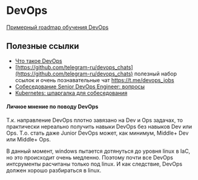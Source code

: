 # DevOps

[Примерный roadmap обучения DevOps](https://roadmap.sh/devops)

## Полезные ссылки

* [Что такое DevOps](https://www.youtube.com/watch?v=LePHMaTfOos)
* [https://github.com/telegram-ru/devops_chats](https://github.com/telegram-ru/devops_chats)
    полезный набор ссылок и очень познавательные чат https://t.me/devops_jobs
* [Собеседование Senior DevOps Engineer: вопросы](https://habr.com/ru/articles/733158/)
* [Kubernetes: шпаргалка для собеседования](https://habr.com/ru/companies/gazprombank/articles/788978/)


#### Личное мнение по поводу DevOps

Т.к. направление DevOps плотно завязано на Dev и Ops задачах,
то практически нереально получить навыки DevOps без навыков Dev или Ops.
Т.о. стать даже Junior DevOps может, как минимум, Middle+ Dev или Middle+ Ops.

В данный момент, windows пытается дотянуться до уровня linux в IaC,
но это происходит очень медленно.
Поэтому почти все DevOps интсрументы расчитаны только под linux.
И как следствие, DevOps должен хорошо разбираться в linux.
